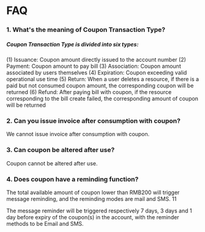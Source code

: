 # **FAQ**

### **1. What's the meaning of Coupon Transaction Type?**

##### **Coupon Transaction Type is divided into six types:**

(1) Issuance: Coupon amount directly issued to the account number
(2) Payment: Coupon amount to pay bill
(3) Association: Coupon amount associated by users themselves
(4) Expiration: Coupon exceeding valid operational use time
(5) Return: When a user deletes a resource, if there is a paid but not consumed coupon amount, the corresponding coupon will be returned
(6) Refund: After paying bill with coupon, if the resource corresponding to the bill create failed, the corresponding amount of coupon will be returned

### **2. Can you issue invoice after consumption with coupon?**

We cannot issue invoice after consumption with coupon.

### **3. Can coupon be altered after use?**

Coupon cannot be altered after use.

### **4. Does coupon have a reminding function?**

The total available amount of coupon lower than RMB200 will trigger message reminding, and the reminding modes are mail and SMS. 11

The message reminder will be triggered respectively 7 days, 3 days and 1 day before expiry of the coupon(s) in the account, with the reminder methods to be Email and SMS.
